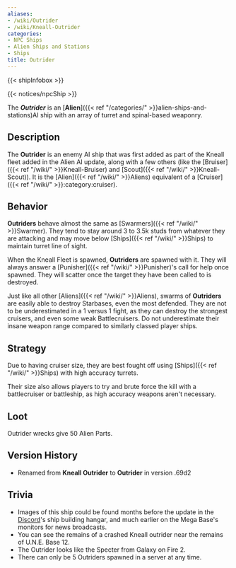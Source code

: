```yaml
---
aliases:
- /wiki/Outrider
- /wiki/Kneall-Outrider
categories:
- NPC Ships
- Alien Ships and Stations
- Ships
title: Outrider
---  
```


{{< shipInfobox >}}   

{{< notices/npcShip >}} 

The **_Outrider_** is an [**Alien**]({{< ref "/categories/" >}}alien-ships-and-stations)AI ship with an array of turret and spinal-based weaponry.

## Description

The **Outrider** is an enemy AI ship that was first added as part of the Kneall fleet added in the Alien AI update, along with a few others (like the [Bruiser]({{< ref "/wiki/" >}}Kneall-Bruiser) and [Scout]({{< ref "/wiki/" >}}Kneall-Scout)). It is the [Alien]({{< ref "/wiki/" >}}Aliens) equivalent of a [Cruiser]({{< ref "/wiki/" >}}:category:cruiser).

## Behavior

**Outriders** behave almost the same as [Swarmers]({{< ref "/wiki/" >}}Swarmer). They tend to stay around 3 to 3.5k studs from whatever they are attacking and may move below [Ships]({{< ref "/wiki/" >}}Ships) to maintain turret line of sight.

When the Kneall Fleet is spawned, **Outriders** are spawned with it. They will always answer a [Punisher]({{< ref "/wiki/" >}}Punisher)'s call for help once spawned. They will scatter once the target they have been called to is destroyed.

Just like all other [Aliens]({{< ref "/wiki/" >}}Aliens), swarms of **Outriders** are easily able to destroy Starbases, even the most defended. They are not to be underestimated in a 1 versus 1 fight, as they can destroy the strongest cruisers, and even some weak Battlecruisers. Do not underestimate their insane weapon range compared to similarly classed player ships.

## Strategy

Due to having cruiser size, they are best fought off using [Ships]({{< ref "/wiki/" >}}Ships) with high accuracy turrets.

Their size also allows players to try and brute force the kill with a battlecruiser or battleship, as high accuracy weapons aren't necessary.

## Loot

Outrider wrecks give 50 Alien Parts.

## Version History 

- Renamed from **Kneall Outrider** to **Outrider** in version .69d2

## Trivia

- Images of this ship could be found months before the update in the [Discord](https://discord.robloxgalaxy.wiki/%7CGalaxy)'s ship building hangar, and much earlier on the Mega Base's monitors for news broadcasts.
- You can see the remains of a crashed Kneall outrider near the remains of U.N.E. Base 12.
- The Outrider looks like the Specter from Galaxy on Fire 2.
- There can only be 5 Outriders spawned in a server at any time.